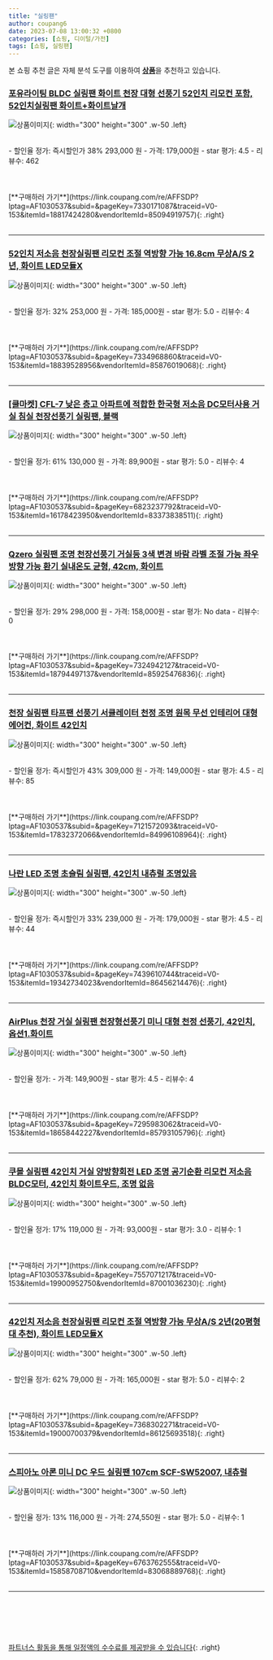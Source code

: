 ```yaml
---
title: "실링팬"
author: coupang6
date: 2023-07-08 13:00:32 +0800
categories: [쇼핑, 디이털/가전]
tags: [쇼핑, 실링팬]
---
```


본 쇼핑 추천 글은 자체 분석 도구를 이용하여 [**상품**](https://link.coupang.com/a/bao1ui)을 추천하고 있습니다.

### [포유라이팅 BLDC 실링팬 화이트 천장 대형 선풍기 52인치 리모컨 포함, 52인치실링팬 화이트+화이트날개](https://link.coupang.com/re/AFFSDP?lptag=AF1030537&subid=&pageKey=7330171087&traceid=V0-153&itemId=18817424280&vendorItemId=85094919757)

![상품이미지](https://thumbnail10.coupangcdn.com/thumbnails/remote/230x230ex/image/vendor_inventory/8c7b/86d67d6d3159a0a984c79b6981e23a1cd87dc3a92554c61ff4c31cb7b63c.jpg){: width="300" height="300" .w-50 .left}


<br>
- 할인율 정가: 즉시할인가 38%  293,000   원
- 가격: 179,000원
- star 평가: 4.5
- 리뷰수: 462
<br>
<br>
<br>
<br>
[**구매하러 가기**](https://link.coupang.com/re/AFFSDP?lptag=AF1030537&subid=&pageKey=7330171087&traceid=V0-153&itemId=18817424280&vendorItemId=85094919757){: .right}
<br>
<br>

---

### [52인치 저소음 천장실링팬 리모컨 조절 역방향 가능 16.8cm 무상A/S 2년, 화이트 LED모듈X](https://link.coupang.com/re/AFFSDP?lptag=AF1030537&subid=&pageKey=7334968860&traceid=V0-153&itemId=18839528956&vendorItemId=85876019068)

![상품이미지](https://thumbnail6.coupangcdn.com/thumbnails/remote/230x230ex/image/vendor_inventory/4924/bc430d6856e6e7f01aa102872ae51259e788bda353473932aef5070dc70d.jpg){: width="300" height="300" .w-50 .left}


<br>
- 할인율 정가: 32%  253,000   원
- 가격: 185,000원
- star 평가: 5.0
- 리뷰수: 4
<br>
<br>
<br>
<br>
[**구매하러 가기**](https://link.coupang.com/re/AFFSDP?lptag=AF1030537&subid=&pageKey=7334968860&traceid=V0-153&itemId=18839528956&vendorItemId=85876019068){: .right}
<br>
<br>

---

### [[쿨마켓] CFL-7 낮은 층고 아파트에 적합한 한국형 저소음 DC모터사용 거실 침실 천장선풍기 실링팬, 블랙](https://link.coupang.com/re/AFFSDP?lptag=AF1030537&subid=&pageKey=6823237792&traceid=V0-153&itemId=16178423950&vendorItemId=83373838511)

![상품이미지](https://thumbnail10.coupangcdn.com/thumbnails/remote/230x230ex/image/vendor_inventory/c82f/e590314128a2c8383fca99bf71ac103dc4da272dbf45308f7703662896ec.png){: width="300" height="300" .w-50 .left}


<br>
- 할인율 정가: 61%  130,000   원
- 가격: 89,900원
- star 평가: 5.0
- 리뷰수: 4
<br>
<br>
<br>
<br>
[**구매하러 가기**](https://link.coupang.com/re/AFFSDP?lptag=AF1030537&subid=&pageKey=6823237792&traceid=V0-153&itemId=16178423950&vendorItemId=83373838511){: .right}
<br>
<br>

---

### [Qzero 실링팬 조명 천장선풍기 거실등 3색 변경 바람 라벨 조절 가능 좌우방향 가능 환기 실내온도 균형, 42cm, 화이트](https://link.coupang.com/re/AFFSDP?lptag=AF1030537&subid=&pageKey=7324942127&traceid=V0-153&itemId=18794497137&vendorItemId=85925476836)

![상품이미지](https://thumbnail7.coupangcdn.com/thumbnails/remote/230x230ex/image/vendor_inventory/5dee/1f60ed1c86be74f19a47e4c6f550bb80f34e1c04cff787d5fa2abb23eb30.jpg){: width="300" height="300" .w-50 .left}


<br>
- 할인율 정가: 29%  298,000   원
- 가격: 158,000원
- star 평가: No data
- 리뷰수: 0
<br>
<br>
<br>
<br>
[**구매하러 가기**](https://link.coupang.com/re/AFFSDP?lptag=AF1030537&subid=&pageKey=7324942127&traceid=V0-153&itemId=18794497137&vendorItemId=85925476836){: .right}
<br>
<br>

---

### [천장 실링팬 타프팬 선풍기 서큘레이터 천정 조명 원목 무선 인테리어 대형 에어컨, 화이트 42인치](https://link.coupang.com/re/AFFSDP?lptag=AF1030537&subid=&pageKey=7121572093&traceid=V0-153&itemId=17832372066&vendorItemId=84996108964)

![상품이미지](https://thumbnail9.coupangcdn.com/thumbnails/remote/230x230ex/image/vendor_inventory/5238/f2b0e2121aa1d1f8d7f58720ef8f14c26a5581b9d09685b863ad8bcd6f65.png){: width="300" height="300" .w-50 .left}


<br>
- 할인율 정가: 즉시할인가 43%  309,000   원
- 가격: 149,000원
- star 평가: 4.5
- 리뷰수: 85
<br>
<br>
<br>
<br>
[**구매하러 가기**](https://link.coupang.com/re/AFFSDP?lptag=AF1030537&subid=&pageKey=7121572093&traceid=V0-153&itemId=17832372066&vendorItemId=84996108964){: .right}
<br>
<br>

---

### [나란 LED 조명 초슬림 실링팬, 42인치 내츄럴 조명있음](https://link.coupang.com/re/AFFSDP?lptag=AF1030537&subid=&pageKey=7439610744&traceid=V0-153&itemId=19342734023&vendorItemId=86456214476)

![상품이미지](https://thumbnail10.coupangcdn.com/thumbnails/remote/230x230ex/image/vendor_inventory/349a/2c42b4f97973772a8160eb27136d8d6b28420467de1bfde491cdc81e58f9.jpg){: width="300" height="300" .w-50 .left}


<br>
- 할인율 정가: 즉시할인가 33%  239,000   원
- 가격: 179,000원
- star 평가: 4.5
- 리뷰수: 44
<br>
<br>
<br>
<br>
[**구매하러 가기**](https://link.coupang.com/re/AFFSDP?lptag=AF1030537&subid=&pageKey=7439610744&traceid=V0-153&itemId=19342734023&vendorItemId=86456214476){: .right}
<br>
<br>

---

### [AirPlus 천장 거실 실링팬 천장형선풍기 미니 대형 천정 선풍기, 42인치, 옵션1.화이트](https://link.coupang.com/re/AFFSDP?lptag=AF1030537&subid=&pageKey=7295983062&traceid=V0-153&itemId=18658442227&vendorItemId=85793105796)

![상품이미지](https://thumbnail8.coupangcdn.com/thumbnails/remote/230x230ex/image/vendor_inventory/04f1/d54823efde86abcf859e0fef782b6fd03fd1cd3148d8e3a3c3f170101f7d.jpg){: width="300" height="300" .w-50 .left}


<br>
- 할인율 정가: 
- 가격: 149,900원
- star 평가: 4.5
- 리뷰수: 4
<br>
<br>
<br>
<br>
[**구매하러 가기**](https://link.coupang.com/re/AFFSDP?lptag=AF1030537&subid=&pageKey=7295983062&traceid=V0-153&itemId=18658442227&vendorItemId=85793105796){: .right}
<br>
<br>

---

### [쿠몰 실링팬 42인치 거실 양방향회전 LED 조명 공기순환 리모컨 저소음 BLDC모터, 42인치 화이트우드, 조명 없음](https://link.coupang.com/re/AFFSDP?lptag=AF1030537&subid=&pageKey=7557071217&traceid=V0-153&itemId=19900952750&vendorItemId=87001036230)

![상품이미지](https://thumbnail10.coupangcdn.com/thumbnails/remote/230x230ex/image/vendor_inventory/7f8e/f43d670aef1faca26eccdf0a23459175d319b364bb9bd99d2bad56ebcbd6.jpg){: width="300" height="300" .w-50 .left}


<br>
- 할인율 정가: 17%  119,000   원
- 가격: 93,000원
- star 평가: 3.0
- 리뷰수: 1
<br>
<br>
<br>
<br>
[**구매하러 가기**](https://link.coupang.com/re/AFFSDP?lptag=AF1030537&subid=&pageKey=7557071217&traceid=V0-153&itemId=19900952750&vendorItemId=87001036230){: .right}
<br>
<br>

---

### [42인치 저소음 천장실링팬 리모컨 조절 역방향 가능 무상A/S 2년(20평형대 추천), 화이트 LED모듈X](https://link.coupang.com/re/AFFSDP?lptag=AF1030537&subid=&pageKey=7368302271&traceid=V0-153&itemId=19000700379&vendorItemId=86125693518)

![상품이미지](https://thumbnail6.coupangcdn.com/thumbnails/remote/230x230ex/image/vendor_inventory/4924/bc430d6856e6e7f01aa102872ae51259e788bda353473932aef5070dc70d.jpg){: width="300" height="300" .w-50 .left}


<br>
- 할인율 정가: 62%  79,000   원
- 가격: 165,000원
- star 평가: 5.0
- 리뷰수: 2
<br>
<br>
<br>
<br>
[**구매하러 가기**](https://link.coupang.com/re/AFFSDP?lptag=AF1030537&subid=&pageKey=7368302271&traceid=V0-153&itemId=19000700379&vendorItemId=86125693518){: .right}
<br>
<br>

---

### [스피아노 아론 미니 DC 우드 실링팬 107cm SCF-SW52007, 내츄럴](https://link.coupang.com/re/AFFSDP?lptag=AF1030537&subid=&pageKey=6763762555&traceid=V0-153&itemId=15858708710&vendorItemId=83068889768)

![상품이미지](https://thumbnail8.coupangcdn.com/thumbnails/remote/230x230ex/image/rs_quotation_api/zmskllwn/b2122bcff2cd4b68b8f17f63ffe1b088.jpg){: width="300" height="300" .w-50 .left}


<br>
- 할인율 정가: 13%  116,000   원
- 가격: 274,550원
- star 평가: 5.0
- 리뷰수: 1
<br>
<br>
<br>
<br>
[**구매하러 가기**](https://link.coupang.com/re/AFFSDP?lptag=AF1030537&subid=&pageKey=6763762555&traceid=V0-153&itemId=15858708710&vendorItemId=83068889768){: .right}
<br>
<br>

---
<br><br><br><br><br> [파트너스 활동을 통해 일정액의 수수료를 제공받을 수 있습니다](https://link.coupang.com/a/bao1ui){: .right}